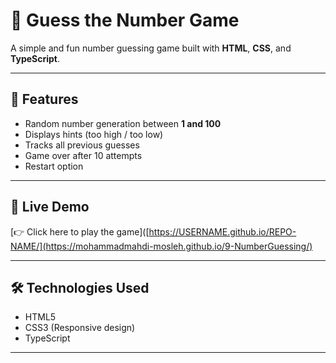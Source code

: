 # 🎯 Guess the Number Game

A simple and fun number guessing game built with **HTML**, **CSS**, and **TypeScript**.

---

## 📌 Features
- Random number generation between **1 and 100**
- Displays hints (too high / too low)
- Tracks all previous guesses
- Game over after 10 attempts
- Restart option

---

## 🚀 Live Demo
[👉 Click here to play the game]([https://USERNAME.github.io/REPO-NAME/](https://mohammadmahdi-mosleh.github.io/9-NumberGuessing/)

---

## 🛠 Technologies Used
- HTML5
- CSS3 (Responsive design)
- TypeScript

---
